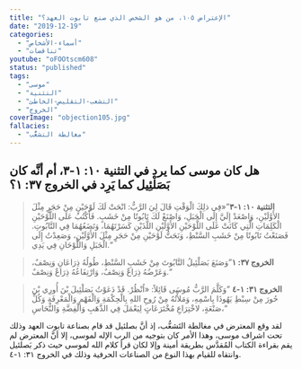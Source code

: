 ```yaml
---
title: "الإعتراض ١٠٥، من هو الشخص الذي صنع تابوت العهد؟"
date: "2019-12-19"
categories:
  - "أسماء-الأشخاص"
  - "تناقضات"
youtube: "oFOOtscm608"
status: "published"
tags:
  - "موسى"
  - "التثنية"
  - "التشعب-التقليص-الخاطئ"
  - "الخروج"
coverImage: "objection105.jpg"
fallacies:
  - "مغالطة التشعُّب"
---
```


## **هل كان موسى كما يرد في التثنية ١٠: ١-٣، أم أنَّه كان بَصَلْئِيل كما يَرِد في الخروج ٣٧: ١؟**

> **التثنية ١٠: ١-٣**”«فِي ذلِكَ الْوَقْتِ قَالَ لِيَ الرَّبُّ: انْحَتْ لَكَ لَوْحَيْنِ مِنْ حَجَرٍ مِثْلَ الأَوَّلَيْنِ، وَاصْعَدْ إِلَيَّ إِلَى الْجَبَلِ، وَاصْنَعْ لَكَ تَابُوتًا مِنْ خَشَبٍ. فَأَكْتُبُ عَلَى اللَّوْحَيْنِ الْكَلِمَاتِ الَّتِي كَانَتْ عَلَى اللَّوْحَيْنِ الأَوَّلَيْنِ اللَّذَيْنِ كَسَرْتَهُمَا، وَتَضَعُهُمَا فِي التَّابُوتِ. فَصَنَعْتُ تَابُوتًا مِنْ خَشَبِ السَّنْطِ، وَنَحَتُّ لَوْحَيْنِ مِنْ حَجَرٍ مِثْلَ الأَوَّلَيْنِ، وَصَعِدْتُ إِلَى الْجَبَلِ وَاللَّوْحَانِ فِي يَدِي.“

> **الخروج ٣٧: ١**”وَصَنَعَ بَصَلْئِيلُ التَّابُوتَ مِنْ خَشَبِ السَّنْطِ، طُولُهُ ذِرَاعَانِ وَنِصْفٌ، وَعَرْضُهُ ذِرَاعٌ وَنِصْفٌ، وَارْتِفَاعُهُ ذِرَاعٌ وَنِصْفٌ.“

> **الخروج ٣١: ١-٤** ”وَكَلَّمَ الرَّبُّ مُوسَى قَائِلاً: «اُنْظُرْ. قَدْ دَعَوْتُ بَصَلْئِيلَ بْنَ أُورِي بْنَ حُورَ مِنْ سِبْطِ يَهُوذَا بِاسْمِهِ، وَمَلأْتُهُ مِنْ رُوحِ اللهِ بِالْحِكْمَةِ وَالْفَهْمِ وَالْمَعْرِفَةِ وَكُلِّ صَنْعَةٍ، لاخْتِرَاعِ مُخْتَرَعَاتٍ لِيَعْمَلَ فِي الذَّهَبِ وَالْفِضَّةِ وَالنُّحَاسِ،“

لقد وقع المعترض في مغالطة التَشعُّب، إذ أنَّ بصلئيل قد قام بصناعة تابوت العهد وذلك تحت اشراف موسى، وهذا الأمر كان بتوجيه من الرب الإله لموسى، إلا أنَّ المعترض لم يقم بقراءة الكتاب المُقدَّس بطريقة أمينة وإلا لكان قرأ كلام الله لموسى حيث ذكر بَصلئيل وانتقاه للقيام بهذا النوع من الصناعات الحرفية وذلك في الخروج ٣١: ١-٤.
